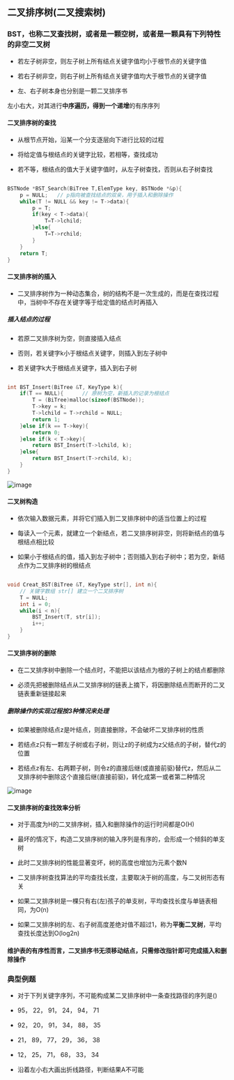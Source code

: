 ## 二叉排序树(二叉搜索树)

### BST，也称二叉查找树，或者是一颗空树，或者是一颗具有下列特性的非空二叉树

- 若左子树非空，则左子树上所有结点关键字值均小于根节点的关键字值

- 若右子树非空，则右子树上所有结点关键字值均大于根节点的关键字值

- 左、右子树本身也分别是一颗二叉排序书

左小右大，对其进行**中序遍历，**得到一个**递增**的有序序列

#### 二叉排序树的查找

- 从根节点开始，沿某一个分支逐层向下进行比较的过程

- 将给定值与根结点的关键字比较，若相等，查找成功

- 若不等，根结点的值大于关键字值时，从左子树查找，否则从右子树查找

```cpp

BSTNode *BST_Search(BiTree T,ElemType key, BSTNode *&p){
	p = NULL;	// p指向被查找结点的双亲，用于插入和删除操作
	while(T != NULL && key != T->data){
		p = T;
		if(key < T->data){
			T=T->lchild;
		}else{
			T=T->rchild;
		}		
	}
	return T;
}

```

#### 二叉排序树的插入

- 二叉排序树作为一种动态集合，树的结构不是一次生成的，而是在查找过程中，当树中不存在关键字等于给定值的结点时再插入

##### 插入结点的过程

- 若原二叉排序树为空，则直接插入结点

- 否则，若关键字k小于根结点关键字，则插入到左子树中

- 若关键字k大于根结点关键字，插入到右子树

```cpp

int BST_Insert(BiTree &T, KeyType k){	
	if(T == NULL){		// 原树为空，新插入的记录为根结点
		T = (BiTree)malloc(sizeof(BSTNode));
		T->key = k;
		T->lchild = T->rchild = NULL;
		return 1;
	}else if(k == T->key){
		return 0;	
	}else if(k < T->key){
		return BST_Insert(T->lchild, k);
	}else{
		return BST_Insert(T->rchild, k);
	}	
}

```

![image](https://github.com/YC-L/Postgraduate-examination/blob/DataStructure/imgs/Binary-sort-tree-insertion.png)

#### 二叉树构造

- 依次输入数据元素，并将它们插入到二叉排序树中的适当位置上的过程

- 每读入一个元素，就建立一个新结点，若二叉排序树非空，则将新结点的值与根结点相比较

- 如果小于根结点的值，插入到左子树中；否则插入到右子树中；若为空，新结点作为二叉排序树的根结点

```cpp

void Creat_BST(BiTree &T, KeyType str[], int n){
	// 关键字数组 str[] 建立一个二叉排序树
	T = NULL;
	int i = 0;
	while(i < n){
		BST_Insert(T, str[i]);
		i++;
	}
}

```

#### 二叉排序树的删除

- 在二叉排序树中删除一个结点时，不能把以该结点为根的子树上的结点都删除

- 必须先把被删除结点从二叉排序树的链表上摘下，将因删除结点而断开的二叉链表重新链接起来

##### 删除操作的实现过程按3种情况来处理

- 如果被删除结点z是叶结点，则直接删除，不会破坏二叉排序树的性质

- 若结点z只有一颗左子树或右子树，则让z的子树成为z父结点的子树，替代z的位置

- 若结点z有左、右两颗子树，则令z的直接后继(或直接前驱)替代z，然后从二叉排序树中删除这个直接后继(直接前驱)，转化成第一或者第二种情况

![image](https://github.com/YC-L/Postgraduate-examination/blob/DataStructure/imgs/Binary-sort-tree-Deletion.png)

#### 二叉排序树的查找效率分析

- 对于高度为H的二叉排序树，插入和删除操作的运行时间都是O(H)

- 最坏的情况下，构造二叉排序树的输入序列是有序的，会形成一个倾斜的单支树

- 此时二叉排序树的性能显著变坏，树的高度也增加为元素个数N

- 二叉排序树查找算法的平均查找长度，主要取决于树的高度，与二叉树形态有关

- 如果二叉排序树是一棵只有右(左)孩子的单支树，平均查找长度与单链表相同，为O(n)

- 如果二叉排序树的左、右子树高度差绝对值不超过1，称为**平衡二叉树**，平均查找长度达到O(log2n)

#### 维护表的有序性而言，二叉排序书无须移动结点，只需修改指针即可完成插入和删除操作

### 典型例题

- 对于下列关键字序列，不可能构成某二叉排序树中一条查找路径的序列是()

- 95， 22， 91， 24， 94， 71
- 92， 20， 91， 34， 88， 35
- 21， 89， 77， 29， 36， 38
- 12， 25， 71， 68， 33， 34

- 沿着左小右大画出折线路径，判断结果A不可能




